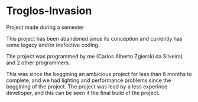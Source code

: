 # Troglos-Invasion
Project made during a semester

This project has been abandoned since its conception and currently has some legacy and/or inefective coding.

The project was programmed by me (Carlos Alberto Zgierski da Silveira) and 2 other programmers.

This was since the beggining an ambicious project for less than 6 months to complete, and we had lighting and performance problems since the beggining of the project. The project was lead by a less experince develloper, and this can be seen it the final build of the project.
